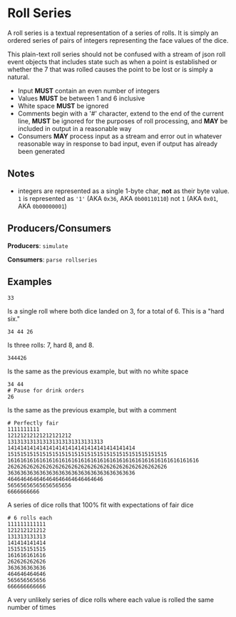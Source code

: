 # Roll Series

A roll series is a textual representation of a series of rolls.  It is simply
an ordered series of pairs of integers representing the face values of the
dice.

This plain-text roll series should not be confused with a stream of json roll
event objects that includes state such as when a point is established or
whether the 7 that was rolled causes the point to be lost or is simply a
natural.

- Input **MUST** contain an even number of integers
- Values **MUST** be between 1 and 6 inclusive
- White space **MUST** be ignored
- Comments begin with a '#' character, extend to the end of the current line,
  **MUST** be ignored for the purposes of roll processing, and **MAY** be
included in output in a reasonable way
- Consumers **MAY** process input as a stream and error out in whatever
  reasonable way in response to bad input, even if output has already been
generated

## Notes

- integers are represented as a single 1-byte char, **not** as their byte
  value. `1` is represented as `'1'` (AKA `0x36`, AKA `0b00110110`)
not `1` (AKA `0x01`, AKA `0b00000001`)

## Producers/Consumers

**Producers**: `simulate`

**Consumers**: `parse rollseries`

## Examples

    33

Is a single roll where both dice landed on 3, for a total of 6.
This is a "hard six."

    34 44 26

Is three rolls: 7, hard 8, and 8.

    344426

Is the same as the previous example, but with no white space

    34 44
    # Pause for drink orders
    26

Is the same as the previous example, but with a comment

    # Perfectly fair
    1111111111
    12121212121212121212
    131313131313131313131313131313
    1414141414141414141414141414141414141414
    15151515151515151515151515151515151515151515151515
    161616161616161616161616161616161616161616161616161616161616
    26262626262626262626262626262626262626262626262626
    3636363636363636363636363636363636363636
    464646464646464646464646464646
    56565656565656565656
    6666666666

A series of dice rolls that 100% fit with expectations of fair dice

    # 6 rolls each
    111111111111
    121212121212
    131313131313
    141414141414
    151515151515
    161616161616
    262626262626
    363636363636
    464646464646
    565656565656
    666666666666

A very unlikely series of dice rolls where each value is rolled the same number
of times
